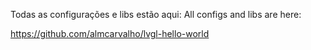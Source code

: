 Todas as configurações e libs estão aqui:
All configs and libs are here:

https://github.com/almcarvalho/lvgl-hello-world
